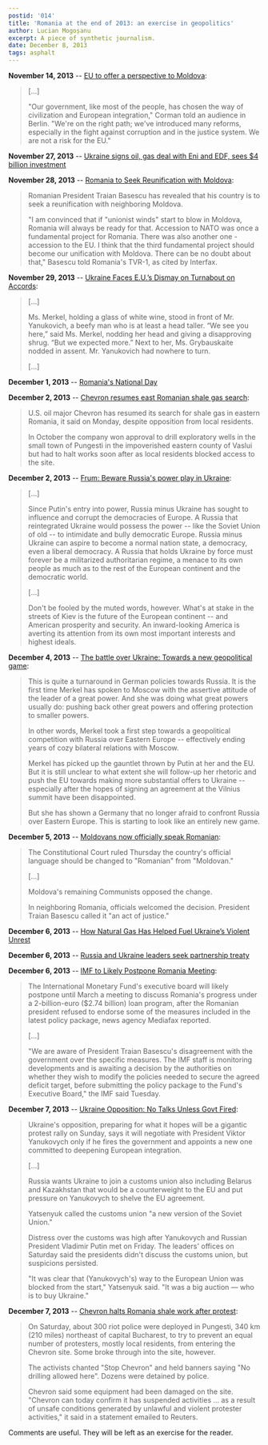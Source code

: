 ```yaml
---
postid: '014'
title: 'Romania at the end of 2013: an exercise in geopolitics'
author: Lucian Mogoșanu
excerpt: A piece of synthetic journalism.
date: December 8, 2013
tags: asphalt
---
```


**November 14, 2013** -- [EU to offer a perspective to Moldova][1]:

> [...]
>
> "Our government, like most of the people, has chosen the way of civilization
> and European integration," Corman told an audience in Berlin. "We're on the
> right path; we've introduced many reforms, especially in the fight against
> corruption and in the justice system. We are not a risk for the EU."

**November 27, 2013** -- [Ukraine signs oil, gas deal with Eni and EDF, sees $4 billion investment][2]

**November 28, 2013** -- [Romania to Seek Reunification with Moldova][3]:

> Romanian President Traian Basescu has revealed that his country is to seek a
> reunification with neighboring Moldova. 
>
> "I am convinced that if "unionist winds" start to blow in Moldova, Romania
> will always be ready for that. Accession to NATO was once a fundamental
> project for Romania. There was also another one - accession to the EU. I
> think that the third fundamental project should become our unification with
> Moldova. There can be no doubt about that," Basescu told Romania's TVR-1, as
> cited by Interfax.

**November 29, 2013** -- [Ukraine Faces E.U.’s Dismay on Turnabout on Accords][4]:

> [...]
>
> Ms. Merkel, holding a glass of white wine, stood in front of Mr. Yanukovich,
> a beefy man who is at least a head taller. “We see you here,” said Ms.
> Merkel, nodding her head and giving a disapproving shrug. “But we expected
> more.” Next to her, Ms. Grybauskaite nodded in assent. Mr. Yanukovich had
> nowhere to turn.
>
> [...]

**December 1, 2013** -- [Romania's National Day][5]

**December 2, 2013** -- [Chevron resumes east Romanian shale gas search][6]:

> U.S. oil major Chevron has resumed its search for shale gas in eastern
> Romania, it said on Monday, despite opposition from local residents.
>
> In October the company won approval to drill exploratory wells in the small
> town of Pungesti in the impoverished eastern county of Vaslui but had to halt
> works soon after as local residents blocked access to the site.

**December 2, 2013** -- [Frum: Beware Russia's power play in Ukraine][7]:

> [...]
>
> Since Putin's entry into power, Russia minus Ukraine has sought to influence
> and corrupt the democracies of Europe. A Russia that reintegrated Ukraine
> would possess the power -- like the Soviet Union of old -- to intimidate and
> bully democratic Europe. Russia minus Ukraine can aspire to become a normal
> nation state, a democracy, even a liberal democracy. A Russia that holds
> Ukraine by force must forever be a militarized authoritarian regime, a menace
> to its own people as much as to the rest of the European continent and the
> democratic world.
>
> [...]
>
> Don't be fooled by the muted words, however. What's at stake in the streets
> of Kiev is the future of the European continent -- and American prosperity
> and security. An inward-looking America is averting its attention from its
> own most important interests and highest ideals.

**December 4, 2013** -- [The battle over Ukraine: Towards a new geopolitical game][8]:

> This is quite a turnaround in German policies towards Russia. It is the first
> time Merkel has spoken to Moscow with the assertive attitude of the leader of
> a great power. And she was doing what great powers usually do: pushing back
> other great powers and offering protection to smaller powers.
>
> In other words, Merkel took a first step towards a geopolitical competition
> with Russia over Eastern Europe -- effectively ending years of cozy bilateral
> relations with Moscow.
>
> Merkel has picked up the gauntlet thrown by Putin at her and the EU. But it
> is still unclear to what extent she will follow-up her rhetoric and push the
> EU towards making more substantial offers to Ukraine -- especially after the
> hopes of signing an agreement at the Vilnius summit have been disappointed.
>
> But she has shown a Germany that no longer afraid to confront Russia over
> Eastern Europe.  This is starting to look like an entirely new game.

**December 5, 2013** -- [Moldovans now officially speak Romanian][9]:

> The Constitutional Court ruled Thursday the country's official language
> should be changed to "Romanian" from "Moldovan."
>
> [...]
>
> Moldova's remaining Communists opposed the change.
>
> In neighboring Romania, officials welcomed the decision. President Traian
> Basescu called it "an act of justice."

**December 6, 2013** -- [How Natural Gas Has Helped Fuel Ukraine’s Violent Unrest][10]

**December 6, 2013** -- [Russia and Ukraine leaders seek partnership treaty][11]

**December 6, 2013** -- [IMF to Likely Postpone Romania Meeting][12]:

> The International Monetary Fund's executive board will likely postpone until
> March a meeting to discuss Romania's progress under a 2-billion-euro ($2.74
> billion) loan program, after the Romanian president refused to endorse some
> of the measures included in the latest policy package, news agency Mediafax
> reported.
>
> [...]
>
> "We are aware of President Traian Basescu's disagreement with the government
> over the specific measures. The IMF staff is monitoring developments and is
> awaiting a decision by the authorities on whether they wish to modify the
> policies needed to secure the agreed deficit target, before submitting the
> policy package to the Fund's Executive Board," the IMF said Tuesday.

**December 7, 2013** -- [Ukraine Opposition: No Talks Unless Govt Fired][13]:

> Ukraine's opposition, preparing for what it hopes will be a gigantic protest
> rally on Sunday, says it will negotiate with President Viktor Yanukovych only
> if he fires the government and appoints a new one committed to deepening
> European integration.
>
> [...]
>
> Russia wants Ukraine to join a customs union also including Belarus and
> Kazakhstan that would be a counterweight to the EU and put pressure on
> Yanukovych to shelve the EU agreement.
>
> Yatsenyuk called the customs union "a new version of the Soviet Union."
>
> Distress over the customs was high after Yanukovych and Russian President
> Vladimir Putin met on Friday. The leaders' offices on Saturday said the
> presidents didn't discuss the customs union, but suspicions persisted.
>
> "It was clear that (Yanukovych's) way to the European Union was blocked from
> the start," Yatsenyuk said. "It was a big auction — who is to buy Ukraine."

**December 7, 2013** -- [Chevron halts Romania shale work after protest][14]:

> On Saturday, about 300 riot police were deployed in Pungesti, 340 km (210
> miles) northeast of capital Bucharest, to try to prevent an equal number of
> protesters, mostly local residents, from entering the Chevron site. Some
> broke through into the site, however.
>
> The activists chanted "Stop Chevron" and held banners saying "No drilling
> allowed here". Dozens were detained by police.
>
> Chevron said some equipment had been damaged on the site. "Chevron can today
> confirm it has suspended activities ... as a result of unsafe conditions
> generated by unlawful and violent protester activities," it said in a
> statement emailed to Reuters.

Comments are useful. They will be left as an exercise for the reader.

[1]: http://www.dw.de/eu-to-offer-a-perspective-to-moldova/a-17227049
[2]: http://www.reuters.com/article/2013/11/27/us-ukraine-energy-deal-idUSBRE9AQ0JX20131127
[3]: http://www.novinite.com/view_news.php?id=155964
[4]: http://www.nytimes.com/2013/11/30/world/europe/european-union-grapples-with-disappointment-over-ukraine.html?_r=0
[5]: http://actmedia.eu/daily/december-1-romania-s-national-day/49458
[6]: http://www.reuters.com/article/2013/12/02/romania-shale-chevron-idUSL5N0JH18820131202
[7]: http://edition.cnn.com/2013/12/02/opinion/frum-ukraine-russia/
[8]: http://edition.cnn.com/2013/12/04/opinion/ukraine-protests-eu-speck/
[9]: http://www.stltoday.com/news/world/moldovans-now-officially-speak-romanian/article_57c1ee0c-b1f9-51e3-aad3-601661bc27ff.html
[10]: http://thinkprogress.org/climate/2013/12/06/3017421/russia-ukraine-natural-gas/
[11]: http://www.bbc.co.uk/news/world-europe-25267130
[12]: http://online.wsj.com/news/articles/SB10001424052702303997604579242981998461384
[13]: http://abcnews.go.com/Politics/wireStory/putin-spokesman-customs-union-discussed-21133453
[14]: http://www.reuters.com/article/2013/12/07/romania-shale-chevron-idUSL5N0JM07D20131207
